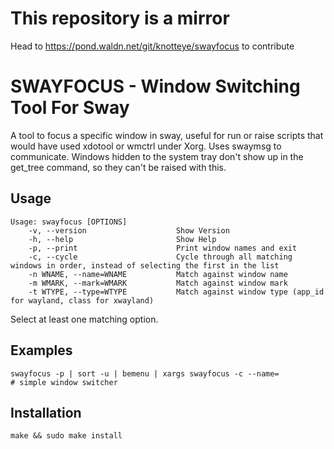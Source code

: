 # This repository is a mirror
Head to https://pond.waldn.net/git/knotteye/swayfocus to contribute

# SWAYFOCUS - Window Switching Tool For Sway

A tool to focus a specific window in sway, useful for run or raise scripts that would have used xdotool or wmctrl under Xorg.
Uses swaymsg to communicate. Windows hidden to the system tray don't show up in the get_tree command, so they can't be raised with this.

## Usage
```
Usage: swayfocus [OPTIONS]
    -v, --version                    Show Version
    -h, --help                       Show Help
    -p, --print                      Print window names and exit
    -c, --cycle                      Cycle through all matching windows in order, instead of selecting the first in the list    
	-n WNAME, --name=WNAME           Match against window name
    -m WMARK, --mark=WMARK           Match against window mark
    -t WTYPE, --type=WTYPE           Match against window type (app_id for wayland, class for xwayland)
```
Select at least one matching option.

## Examples
```
swayfocus -p | sort -u | bemenu | xargs swayfocus -c --name=
# simple window switcher
```

## Installation
```
make && sudo make install
```
